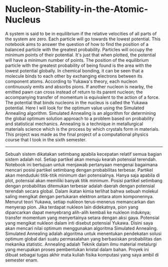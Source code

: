 # Nucleon-Stability-in-the-Atomic-Nucleus

A system is said to be in equilibrium if the relative velocities of all parts of the system are zero. Each particle will go towards the lowest potential. This notebook aims to answer the question of how to find the position of a balanced particle with the greatest probability. Particles will occupy the minimum points of their potential. It's just that when plotted, the potential will have a minimum number of points. The position of the equilibrium particle with the greatest probability of being found is the area with the lowest potential globally. In chemical bonding, it can be seen that a molecule binds to each other by exchanging electrons between its component atoms. According to Yukawa's theory, each nucleon continuously emits and absorbs pions. If another nucleon is nearby, the emitted pawn can cross instead of return to its parent nucleon; the accompanying transfer of momentum is equivalent to the action of a force. The potential that binds nucleons in the nucleus is called the Yukawa potential. Here I will look for the optimum value using the Simulated Annealing algorithm. Simulated Annealing is an algorithm for determining the global optimum solution approach to a problem based on probability and statistical mechanics. Annealing is a technique in metallurgical materials science which is the process by which crystals form in materials. This project was made as the final project of a computational physics course that I took in the sixth semester.

---

Sebuah sistem dikatakan setimbang apabila kecepatan relatif semua bagian sistem adalah nol. Setiap partikel akan menuju kearah potensial terendah. Notebook ini bertujuan untuk menjawab pertanyaan mengenai bagaimana mencari posisi partikel setimbang dengan probabilitas terbesar. Partikel akan menduduki titik-titik minimum dari potensialnya. Hanya saja apabila di plot, potensial akan memiliki banyak titik minimum. Posisi partikel setimbang dengan probabilitas ditemukan terbesar adalah daerah dengan potensial terendah secara global. Dalam ikatan kimia terlihat bahwa sebuah molekul saling mengikat dengan pertukaran elektron antara atom komponennya. Menurut teori Yukawa, setiap nukleon terus-menerus memancarkan dan menyerap pion. Jika terdapat nukleon lain didekatnya, pion yang dipancarkan dapat menyebrang alih-alih kembali ke nukleon induknya; transfer momentum yang menyertainya setara dengan aksi gaya. Potensial yang mengikat nukleon dalam inti disebut potensial Yukawa. Disini saya akan mencari nilai optimum menggunakan algoritma Simulated Annealing. Simulated Annealing adalah algoritma untuk menentukan pendekatan solusi optimum global dari suatu permasalahan yang berbasiskan probabilitas dan mekanika statistic. Annealing adalah Teknik dalam ilmu material metalurgi yang merupakan proses pembentukan kristal dalam bahan. Proyek ini dibuat sebagai tugas akhir mata kuliah fisika komputasi yang saya ambil di semester enam.
